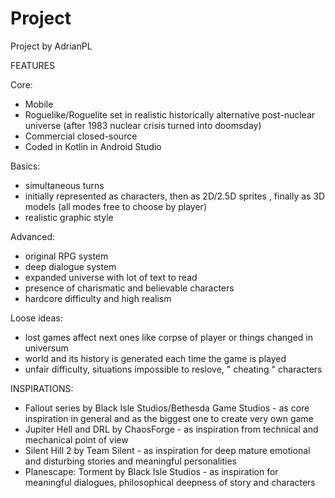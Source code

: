 # Project

Project by AdrianPL

FEATURES

Core:

- Mobile
- Roguelike/Roguelite set in realistic historically alternative post-nuclear universe (after 1983 nuclear crisis turned into doomsday)
- Commercial closed-source
- Coded in Kotlin in Android Studio

Basics:

- simultaneous turns
- initially represented as characters, then as 2D/2.5D sprites , finally as 3D models (all modes free to choose by player)
- realistic graphic style

Advanced:

- original RPG system
- deep dialogue system
- expanded universe with lot of text to read
- presence of charismatic and believable characters
- hardcore difficulty and high realism

Loose ideas:

- lost games affect next ones like corpse of player or things changed in universum
- world and its history is generated each time the game is played
- unfair difficulty, situations impossible to reslove, " cheating " characters

INSPIRATIONS:

- Fallout series by Black Isle Studios/Bethesda Game Studios - as core inspiration in general and as the biggest one to create very own game
- Jupiter Hell and DRL by ChaosForge - as inspiration from technical and mechanical point of view
- Silent Hill 2 by Team Silent - as inspiration for deep mature emotional and disturbing stories and meaningful personalities
- Planescape: Torment by Black Isle Studios - as inspiration for meaningful dialogues, philosophical deepness of story and characters

